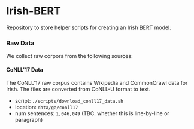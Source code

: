 # Irish-BERT
Repository to store helper scripts for creating an Irish BERT model.


### Raw Data
We collect raw corpora from the following sources:

#### CoNLL'17 Data
The CoNLL’17 raw corpus contains Wikipedia and CommonCrawl data for Irish. The files are converted from CoNLL-U format to text.

- script: `./scripts/download_conll17_data.sh`
- location: `data/ga/conll17`
- num sentences: `1,046,049` (TBC. whether this is line-by-line or paragraph)
